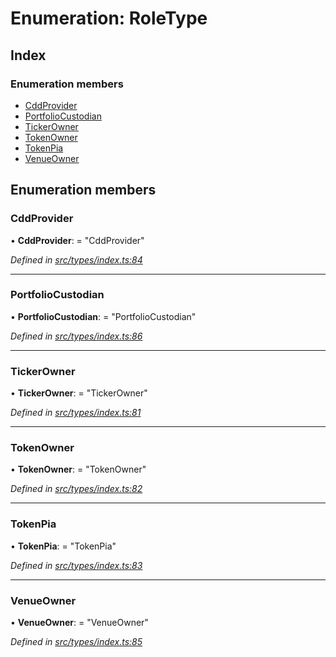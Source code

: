 # Enumeration: RoleType

## Index

### Enumeration members

* [CddProvider](roletype.md#cddprovider)
* [PortfolioCustodian](roletype.md#portfoliocustodian)
* [TickerOwner](roletype.md#tickerowner)
* [TokenOwner](roletype.md#tokenowner)
* [TokenPia](roletype.md#tokenpia)
* [VenueOwner](roletype.md#venueowner)

## Enumeration members

###  CddProvider

• **CddProvider**: = "CddProvider"

*Defined in [src/types/index.ts:84](https://github.com/PolymathNetwork/polymesh-sdk/blob/05b527a2/src/types/index.ts#L84)*

___

###  PortfolioCustodian

• **PortfolioCustodian**: = "PortfolioCustodian"

*Defined in [src/types/index.ts:86](https://github.com/PolymathNetwork/polymesh-sdk/blob/05b527a2/src/types/index.ts#L86)*

___

###  TickerOwner

• **TickerOwner**: = "TickerOwner"

*Defined in [src/types/index.ts:81](https://github.com/PolymathNetwork/polymesh-sdk/blob/05b527a2/src/types/index.ts#L81)*

___

###  TokenOwner

• **TokenOwner**: = "TokenOwner"

*Defined in [src/types/index.ts:82](https://github.com/PolymathNetwork/polymesh-sdk/blob/05b527a2/src/types/index.ts#L82)*

___

###  TokenPia

• **TokenPia**: = "TokenPia"

*Defined in [src/types/index.ts:83](https://github.com/PolymathNetwork/polymesh-sdk/blob/05b527a2/src/types/index.ts#L83)*

___

###  VenueOwner

• **VenueOwner**: = "VenueOwner"

*Defined in [src/types/index.ts:85](https://github.com/PolymathNetwork/polymesh-sdk/blob/05b527a2/src/types/index.ts#L85)*
